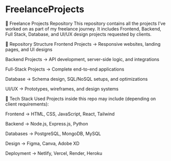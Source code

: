 # FreelanceProjects
💼 Freelance Projects Repository
This repository contains all the projects I’ve worked on as part of my freelance journey.
It includes Frontend, Backend, Full Stack, Database, and UI/UX design projects requested by clients.

📂 Repository Structure
Frontend Projects → Responsive websites, landing pages, and UI designs

Backend Projects → API development, server-side logic, and integrations

Full-Stack Projects → Complete end-to-end applications

Database → Schema design, SQL/NoSQL setups, and optimizations

UI/UX → Prototypes, wireframes, and design systems

🚀 Tech Stack Used
Projects inside this repo may include (depending on client requirements):

Frontend → HTML, CSS, JavaScript, React, Tailwind

Backend → Node.js, Express.js, Python

Databases → PostgreSQL, MongoDB, MySQL

Design → Figma, Canva, Adobe XD

Deployment → Netlify, Vercel, Render, Heroku
